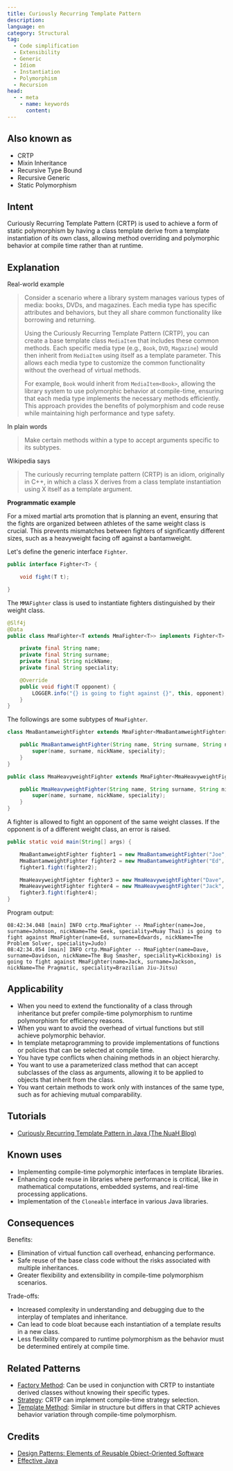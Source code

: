 ```yaml
---
title: Curiously Recurring Template Pattern
description:
language: en
category: Structural
tag:
  - Code simplification
  - Extensibility
  - Generic
  - Idiom
  - Instantiation
  - Polymorphism
  - Recursion
head:
  - - meta
    - name: keywords
      content:
---
```


## Also known as

* CRTP
* Mixin Inheritance
* Recursive Type Bound
* Recursive Generic
* Static Polymorphism

## Intent

Curiously Recurring Template Pattern (CRTP) is used to achieve a form of static polymorphism by having a class template derive from a template instantiation of its own class, allowing method overriding and polymorphic behavior at compile time rather than at runtime.

## Explanation

Real-world example

> Consider a scenario where a library system manages various types of media: books, DVDs, and magazines. Each media type has specific attributes and behaviors, but they all share common functionality like borrowing and returning.
>
> Using the Curiously Recurring Template Pattern (CRTP), you can create a base template class `MediaItem` that includes these common methods. Each specific media type (e.g., `Book`, `DVD`, `Magazine`) would then inherit from `MediaItem` using itself as a template parameter. This allows each media type to customize the common functionality without the overhead of virtual methods.
>
> For example, `Book` would inherit from `MediaItem<Book>`, allowing the library system to use polymorphic behavior at compile-time, ensuring that each media type implements the necessary methods efficiently. This approach provides the benefits of polymorphism and code reuse while maintaining high performance and type safety.

In plain words

> Make certain methods within a type to accept arguments specific to its subtypes.

Wikipedia says

> The curiously recurring template pattern (CRTP) is an idiom, originally in C++, in which a class X derives from a class template instantiation using X itself as a template argument.

**Programmatic example**

For a mixed martial arts promotion that is planning an event, ensuring that the fights are organized between athletes of the same weight class is crucial. This prevents mismatches between fighters of significantly different sizes, such as a heavyweight facing off against a bantamweight.

Let's define the generic interface `Fighter`.

```java
public interface Fighter<T> {

    void fight(T t);

}
```

The `MMAFighter` class is used to instantiate fighters distinguished by their weight class.

```java
@Slf4j
@Data
public class MmaFighter<T extends MmaFighter<T>> implements Fighter<T> {

    private final String name;
    private final String surname;
    private final String nickName;
    private final String speciality;

    @Override
    public void fight(T opponent) {
        LOGGER.info("{} is going to fight against {}", this, opponent);
    }
}
```

The followings are some subtypes of `MmaFighter`.

```java
class MmaBantamweightFighter extends MmaFighter<MmaBantamweightFighter> {

    public MmaBantamweightFighter(String name, String surname, String nickName, String speciality) {
        super(name, surname, nickName, speciality);
    }
}

public class MmaHeavyweightFighter extends MmaFighter<MmaHeavyweightFighter> {

    public MmaHeavyweightFighter(String name, String surname, String nickName, String speciality) {
        super(name, surname, nickName, speciality);
    }
}
```

A fighter is allowed to fight an opponent of the same weight classes. If the opponent is of a different weight class, an error is raised.

```java
public static void main(String[] args) {

    MmaBantamweightFighter fighter1 = new MmaBantamweightFighter("Joe", "Johnson", "The Geek", "Muay Thai");
    MmaBantamweightFighter fighter2 = new MmaBantamweightFighter("Ed", "Edwards", "The Problem Solver", "Judo");
    fighter1.fight(fighter2);

    MmaHeavyweightFighter fighter3 = new MmaHeavyweightFighter("Dave", "Davidson", "The Bug Smasher", "Kickboxing");
    MmaHeavyweightFighter fighter4 = new MmaHeavyweightFighter("Jack", "Jackson", "The Pragmatic", "Brazilian Jiu-Jitsu");
    fighter3.fight(fighter4);
}
```

Program output:

```
08:42:34.048 [main] INFO crtp.MmaFighter -- MmaFighter(name=Joe, surname=Johnson, nickName=The Geek, speciality=Muay Thai) is going to fight against MmaFighter(name=Ed, surname=Edwards, nickName=The Problem Solver, speciality=Judo)
08:42:34.054 [main] INFO crtp.MmaFighter -- MmaFighter(name=Dave, surname=Davidson, nickName=The Bug Smasher, speciality=Kickboxing) is going to fight against MmaFighter(name=Jack, surname=Jackson, nickName=The Pragmatic, speciality=Brazilian Jiu-Jitsu)
```

## Applicability

* When you need to extend the functionality of a class through inheritance but prefer compile-time polymorphism to runtime polymorphism for efficiency reasons.
* When you want to avoid the overhead of virtual functions but still achieve polymorphic behavior.
* In template metaprogramming to provide implementations of functions or policies that can be selected at compile time.
* You have type conflicts when chaining methods in an object hierarchy.
* You want to use a parameterized class method that can accept subclasses of the class as arguments, allowing it to be applied to objects that inherit from the class.
* You want certain methods to work only with instances of the same type, such as for achieving mutual comparability.

## Tutorials

* [Curiously Recurring Template Pattern in Java (The NuaH Blog)](https://nuah.livejournal.com/328187.html)

## Known uses

* Implementing compile-time polymorphic interfaces in template libraries.
* Enhancing code reuse in libraries where performance is critical, like in mathematical computations, embedded systems, and real-time processing applications.
* Implementation of the `Cloneable` interface in various Java libraries.

## Consequences

Benefits:

* Elimination of virtual function call overhead, enhancing performance.
* Safe reuse of the base class code without the risks associated with multiple inheritances.
* Greater flexibility and extensibility in compile-time polymorphism scenarios.

Trade-offs:

* Increased complexity in understanding and debugging due to the interplay of templates and inheritance.
* Can lead to code bloat because each instantiation of a template results in a new class.
* Less flexibility compared to runtime polymorphism as the behavior must be determined entirely at compile time.

## Related Patterns

* [Factory Method](https://java-design-patterns.com/patterns/factory-method/): Can be used in conjunction with CRTP to instantiate derived classes without knowing their specific types.
* [Strategy](https://java-design-patterns.com/patterns/strategy/): CRTP can implement compile-time strategy selection.
* [Template Method](https://java-design-patterns.com/patterns/template-method/): Similar in structure but differs in that CRTP achieves behavior variation through compile-time polymorphism.

## Credits

* [Design Patterns: Elements of Reusable Object-Oriented Software](https://amzn.to/3w0pvKI)
* [Effective Java](https://amzn.to/4cGk2Jz)
